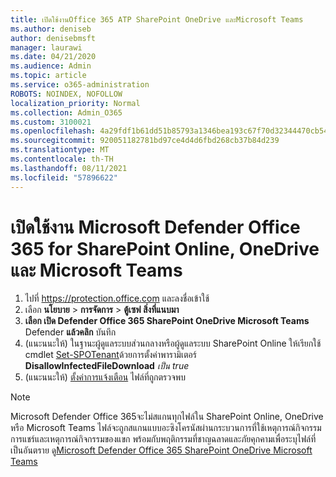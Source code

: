 ```yaml
---
title: เปิดใช้งานOffice 365 ATP SharePoint OneDrive และMicrosoft Teams
ms.author: deniseb
author: denisebmsft
manager: laurawi
ms.date: 04/21/2020
ms.audience: Admin
ms.topic: article
ms.service: o365-administration
ROBOTS: NOINDEX, NOFOLLOW
localization_priority: Normal
ms.collection: Admin_O365
ms.custom: 3100021
ms.openlocfilehash: 4a29fdf1b61dd51b85793a1346bea193c67f70d32344470cb5449cf767da4a24
ms.sourcegitcommit: 920051182781bd97ce4d4d6fbd268cb37b84d239
ms.translationtype: MT
ms.contentlocale: th-TH
ms.lasthandoff: 08/11/2021
ms.locfileid: "57896622"
---
```

# <a name="enable-microsoft-defender-for-office-365-for-sharepoint-online-onedrive-and-microsoft-teams"></a>เปิดใช้งาน Microsoft Defender Office 365 for SharePoint Online, OneDrive และ Microsoft Teams

1. ไปที่ https://protection.office.com และลงชื่อเข้าใช้
2. เลือก **นโยบาย**  >  **การจัดการ**  >  **ตู้เซฟ สิ่งที่แนบมา**
3. **เลือก เปิด Defender Office 365 SharePoint OneDrive Microsoft Teams** Defender **แล้วคลิก** บันทึก
4. (แนะนนะให้) ในฐานะผู้ดูแลระบบส่วนกลางหรือผู้ดูแลระบบ SharePoint Online ให้เรียกใช้ cmdlet [Set-SPOTenant](https://docs.microsoft.com/powershell/module/sharepoint-online/Set-SPOTenant?view=sharepoint-ps)ด้วยการตั้งค่าพารามิเตอร์ **DisallowInfectedFileDownload** *เป็น true*
5. (แนะนนะให้) [ตั้งค่าการแจ้งเตือน](https://docs.microsoft.com/microsoft-365/security/office-365-security/turn-on-atp-for-spo-odb-and-teams#set-up-alerts-for-detected-files) ไฟล์ที่ถูกตรวจพบ

> [!NOTE]
> Microsoft Defender Office 365จะไม่สแกนทุกไฟล์ใน SharePoint Online, OneDrive หรือ Microsoft Teams ไฟล์จะถูกสแกนแบบอะซิงโครนัสผ่านกระบวนการที่ใช้เหตุการณ์กิจกรรมการแชร์และเหตุการณ์กิจกรรมของแขก พร้อมกับพฤติกรรมที่ชาญฉลาดและภัยคุกคามเพื่อระบุไฟล์ที่เป็นอันตราย ดู[Microsoft Defender Office 365 SharePoint OneDrive Microsoft Teams](https://docs.microsoft.com/microsoft-365/security/office-365-security/atp-for-spo-odb-and-teams)